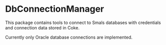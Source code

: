 # DbConnectionManager

This package contains tools to connect to Smals databases with credentials and connection data stored in Coke.

Currently only Oracle database connections are implemented.

